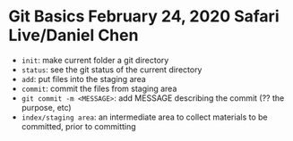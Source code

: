 # Git Basics February 24, 2020 Safari Live/Daniel Chen

- `init`: make current folder a git directory
- `status`: see the git status of the current directory
- `add`: put files into the staging area
- `commit`: commit the files from staging area
- `git commit -m <MESSAGE>`: add MESSAGE describing the commit (?? the purpose, etc)
- `index/staging area`: an intermediate area to collect materials to be committed, prior to committing
